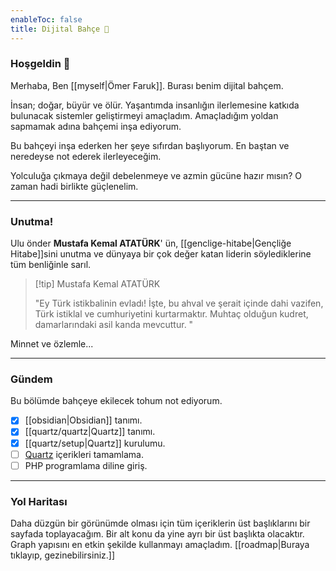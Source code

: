 ```yaml
---
enableToc: false
title: Dijital Bahçe 🌱
---
```


### Hoşgeldin 👋

Merhaba, Ben [[myself|Ömer Faruk]]. Burası benim dijital bahçem. 

İnsan; doğar, büyür ve ölür. Yaşantımda insanlığın ilerlemesine katkıda bulunacak sistemler geliştirmeyi amaçladım. Amaçladığım yoldan sapmamak adına bahçemi inşa ediyorum. 

Bu bahçeyi inşa ederken her şeye sıfırdan başlıyorum. En baştan ve neredeyse not ederek ilerleyeceğim. 

Yolculuğa çıkmaya değil debelenmeye ve azmin gücüne hazır mısın? O zaman hadi birlikte güçlenelim.

---

### Unutma!

Ulu önder **Mustafa Kemal ATATÜRK**' ün, [[genclige-hitabe|Gençliğe Hitabe]]sini unutma ve dünyaya bir çok değer katan liderin söylediklerine tüm benliğinle sarıl.

> [!tip] Mustafa Kemal ATATÜRK 
> 
> "Ey Türk istikbalinin evladı! İşte, bu ahval ve şerait içinde dahi vazifen, Türk istiklal ve cumhuriyetini kurtarmaktır. Muhtaç olduğun kudret, damarlarındaki asil kanda mevcuttur. "

Minnet ve özlemle...

--- 

### Gündem

Bu bölümde bahçeye ekilecek tohum not ediyorum. 

- [x] [[obsidian|Obsidian]] tanımı.
- [x] [[quartz/quartz|Quartz]] tanımı.
- [x] [[quartz/setup|Quartz]] kurulumu.
- [ ] [Quartz](https://quartz.jzhao.xyz/) içerikleri tamamlama.
- [ ] PHP programlama diline giriş.

---

### Yol Haritası

Daha düzgün bir görünümde olması için tüm içeriklerin üst başlıklarını bir sayfada toplayacağım. Bir alt konu da yine ayrı bir üst başlıkta olacaktır. Graph yapısını en etkin şekilde kullanmayı amaçladım. [[roadmap|Buraya tıklayıp, gezinebilirsiniz.]]



